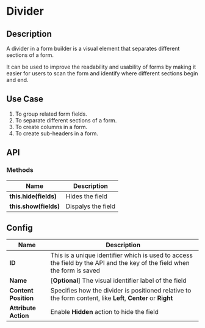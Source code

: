 # Divider

## Description

A divider in a form builder is a visual element that separates different sections of a form.

It can be used to improve the readability and usability of forms by making it easier for users to scan the form and identify where different sections begin and end.

## Use Case

1. To group related form fields.
2. To separate different sections of a form.
3. To create columns in a form.
4. To create sub-headers in a form.

## API

### Methods

| **Name**| **Description**|
|----------------------|---------------------------------------------------------------------|
|**this.hide(fields)**|Hides the field|
|**this.show(fields)**|Dispalys the field|

## Config

| **Name**|**Description**|
|---------------|----------------------------------------------------------------------------------------------------------------------------------------|
|**ID**| This is a unique identifier which is used to access the field by the API and the key of the field when the form is saved |<img src= "/apps/components/img/input_id.png">|
|**Name**| [**Optional**] The visual identifier label of the field|<img src= "/apps/components/img/checkbox_name.png">|
|**Content Position**|Specifies how the divider is positioned relative to the form content, like **Left**, **Center** or **Right**|<img src= "/apps/components/img/divider_contentposition.png">|
|**Attribute Action**|Enable **Hidden** action to hide the field|<img src= "/apps/components/img/alert_attributeaction.png">|
